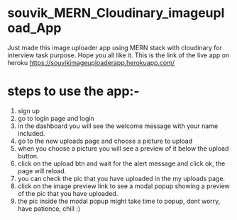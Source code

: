 # souvik_MERN_Cloudinary_imageupload_App
Just made this image uploader app using MERN stack with cloudinary for interview task purpose. Hope you all like it. This is the link of the live app on heroku https://souvikimageuploaderapp.herokuapp.com/

# steps to use the app:-
1) sign up
2) go to login page and login
3) in the dashboard you will see the welcome message with your name included.
4) go to the new uploads page and choose a picture to upload
5) when you choose a picture you will see a preview of it below the upload button.
6) click on the upload btn and wait for the alert message and click ok, the page will reload.
7) you can check the pic that you have uploaded in the my uploads page.
8) click on the image preview link to see a modal popup showing a preview of the pic that you have uploaded.
9) the pic inside the modal popup might take time to popup, dont worry, have patience, chill :)
